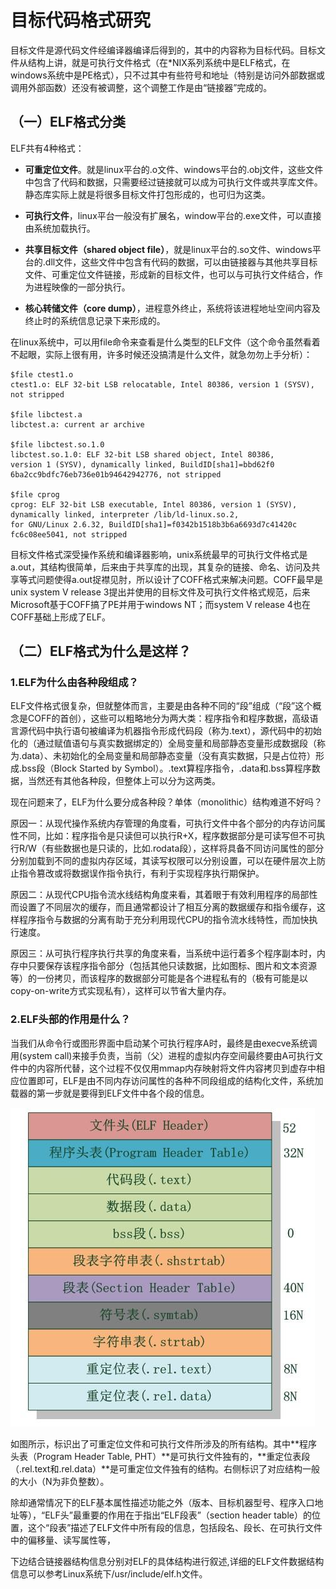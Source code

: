 # 目标代码格式研究

目标文件是源代码文件经编译器编译后得到的，其中的内容称为目标代码。目标文件从结构上讲，就是可执行文件格式（在\*NIX系列系统中是ELF格式，在windows系统中是PE格式），只不过其中有些符号和地址（特别是访问外部数据或调用外部函数）还没有被调整，这个调整工作是由“链接器”完成的。

## （一）ELF格式分类

ELF共有4种格式：

* **可重定位文件**。就是linux平台的.o文件、windows平台的.obj文件，这些文件中包含了代码和数据，只需要经过链接就可以成为可执行文件或共享库文件。静态库实际上就是将很多目标文件打包形成的，也可归为这类。

* **可执行文件**，linux平台一般没有扩展名，window平台的.exe文件，可以直接由系统加载执行。

* **共享目标文件（shared object file）**，就是linux平台的.so文件、windows平台的.dll文件，这些文件中包含有代码的数据，可以由链接器与其他共享目标文件、可重定位文件链接，形成新的目标文件，也可以与可执行文件结合，作为进程映像的一部分执行。

* **核心转储文件（core dump）**，进程意外终止，系统将该进程地址空间内容及终止时的系统信息记录下来形成的。

在linux系统中，可以用file命令来查看是什么类型的ELF文件（这个命令虽然看着不起眼，实际上很有用，许多时候还没搞清是什么文件，就急勿勿上手分析）：

```
$file ctest1.o
ctest1.o: ELF 32-bit LSB relocatable, Intel 80386, version 1 (SYSV),
not stripped

$file libctest.a
libctest.a: current ar archive

$file libctest.so.1.0
libctest.so.1.0: ELF 32-bit LSB shared object, Intel 80386, 
version 1 (SYSV), dynamically linked, BuildID[sha1]=bbd62f0
6ba2cc9bdfc76eb736e01b94642942776, not stripped

$file cprog
cprog: ELF 32-bit LSB executable, Intel 80386, version 1 (SYSV),
dynamically linked, interpreter /lib/ld-linux.so.2, 
for GNU/Linux 2.6.32, BuildID[sha1]=f0342b1518b3b6a6693d7c41420c
fc6c08ee5041, not stripped
```

目标文件格式深受操作系统和编译器影响，unix系统最早的可执行文件格式是a.out，其结构很简单，后来由于共享库的出现，其复杂的链接、命名、访问及共享等式问题使得a.out捉襟见肘，所以设计了COFF格式来解决问题。COFF最早是unix system V release 3提出并使用的目标文件及可执行文件格式规范，后来Microsoft基于COFF搞了PE并用于windows NT；而system V release 4也在COFF基础上形成了ELF。

## （二）ELF格式为什么是这样？

### 1.ELF为什么由各种段组成？

ELF文件格式很复杂，但就整体而言，主要是由各种不同的“段”组成（“段”这个概念是COFF的首创），这些可以粗略地分为两大类：程序指令和程序数据，高级语言源代码中执行语句被编译为机器指令形成代码段（称为.text），源代码中的初始化的（通过赋值语句与真实数据绑定的）全局变量和局部静态变量形成数据段（称为.data）、未初始化的全局变量和局部静态变量（没有真实数据，只是占位符）形成.bss段（Block Started by Symbol）。.text算程序指令，.data和.bss算程序数据，当然还有其他各种段，但整体上可以分为这两类。

现在问题来了，ELF为什么要分成各种段？单体（monolithic）结构难道不好吗？

原因一：从现代操作系统内存管理的角度看，可执行文件中各个部分的内存访问属性不同，比如：程序指令是只读但可以执行R+X，程序数据部分是可读写但不可执行R/W（有些数据也是只读的，比如.rodata段），这样将具备不同访问属性的部分分别加载到不同的虚拟内存区域，其读写权限可以分别设置，可以在硬件层次上防止指令篡改或将数据误作指令执行，有利于实现程序执行期保护。

原因二：从现代CPU指令流水线结构角度来看，其着眼于有效利用程序的局部性而设置了不同层次的缓存，而且通常都设计了相互分离的数据缓存和指令缓存，这样程序指令与数据的分离有助于充分利用现代CPU的指令流水线特性，而加快执行速度。

原因三：从可执行程序执行共享的角度来看，当系统中运行着多个程序副本时，内存中只要保存该程序指令部分（包括其他只读数据，比如图标、图片和文本资源等）的一份拷贝，而该程序的数据部分可能是各个进程私有的（极有可能是以copy-on-write方式实现私有），这样可以节省大量内存。

### 2.ELF头部的作用是什么？

当我们从命令行或图形界面中启动某个可执行程序A时，最终是由execve系统调用(system call)来接手负责，当前（父）进程的虚拟内存空间最终要由A可执行文件中的内容所代替，这个过程不仅仅用mmap内存映射将文件内容拷贝到虚存中相应位置即可，ELF是由不同内存访问属性的各种不同段组成的结构化文件，系统加载器的第一步就是要得到ELF文件中各个段的信息。

![](/assets/elf-structure.png)

如图所示，标识出了可重定位文件和可执行文件所涉及的所有结构。其中**程序头表（Program Header Table, PHT）**是可执行文件独有的，**重定位表段（.rel.text和.rel.data）**是可重定位文件独有的结构。右侧标识了对应结构一般的大小（N为非负整数）。

除却通常情况下的ELF基本属性描述功能之外（版本、目标机器型号、程序入口地址等），“ELF头”最重要的作用在于指出“ELF段表”（section header table）的位置，这个“段表”描述了ELF文件中所有段的信息，包括段名、段长、在可执行文件中的偏移量、读写属性等，



下边结合链接器结构信息分别对ELF的具体结构进行叙述,详细的ELF文件数据结构信息可以参考Linux系统下/usr/include/elf.h文件。


